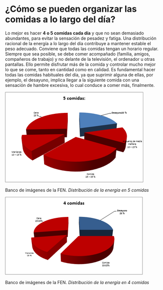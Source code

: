 # ¿Cómo se pueden organizar las comidas a lo largo del día?

Lo mejor es hacer **4 o 5 comidas cada día** y que no sean demasiado abundantes, para evitar la sensación de pesadez y fatiga. Una distribución racional de la energía a lo largo del día contribuye a mantener estable el peso adecuado. Conviene que todas las comidas tengan un horario regular. Siempre que sea posible, se debe comer acompañado (familia, amigos, compañeros de trabajo) y no delante de la televisión, el ordenador u otras pantallas. Ello permite disfrutar más de la comida y controlar mucho mejor lo que se come, tanto en cantidad como en calidad. Es fundamental hacer todas las comidas habituales del día, ya que suprimir alguna de ellas, por ejemplo, el desayuno, implica llegar a la siguiente comida con una sensación de hambre excesiva, lo cual conduce a comer más, finalmente. 


![Distribución 5 comidas](img/5_comidas.png)


Banco de imágenes de la FEN. _Distribución de la energía en 5 comidas_  


![energía en las comidas](img/4_comidas.png "Distribución de la energía en 4 comidas")


Banco de imágenes de la FEN. _Distribución de la energía en 4 comidas_